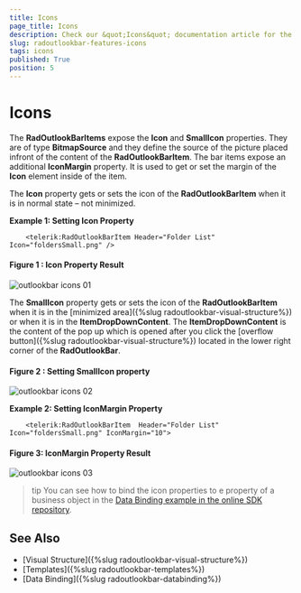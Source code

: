 ```yaml
---
title: Icons
page_title: Icons
description: Check our &quot;Icons&quot; documentation article for the RadOutlookBar {{ site.framework_name }} control.
slug: radoutlookbar-features-icons
tags: icons
published: True
position: 5
---
```


# Icons

The __RadOutlookBarItems__ expose the __Icon__ and __SmallIcon__ properties. They are of type __BitmapSource__ and they define the source of the picture placed infront of the content of the __RadOutlookBarItem__. The bar items expose an additional __IconMargin__ property. It is used to get or set the margin of the __Icon__ element inside of the item. 

The __Icon__ property gets or sets the icon of the __RadOutlookBarItem__ when it is in normal state – not minimized.

__Example 1: Setting Icon Property__
```XAML
	<telerik:RadOutlookBarItem Header="Folder List" Icon="foldersSmall.png" />
```

#### __Figure 1 : Icon Property Result__
![outlookbar icons 01](images/outlookbar_features_icons_01.png)

The __SmallIcon__ property gets or sets the icon of the __RadOutlookBarItem__ when it is in the  [minimized area]({%slug radoutlookbar-visual-structure%}) or when it is in the __ItemDropDownContent__. The __ItemDropDownContent__ is the content of the pop up which is opened after you click the [overflow button]({%slug radoutlookbar-visual-structure%}) located in the lower right corner of the __RadOutlookBar__.

#### __Figure 2 : Setting SmallIcon property__
![outlookbar icons 02](images/outlookbar_features_icons_02.png)

__Example 2: Setting IconMargin Property__
```XAML	
    <telerik:RadOutlookBarItem  Header="Folder List" Icon="foldersSmall.png" IconMargin="10">               
``` 

#### __Figure 3: IconMargin Property Result__
![outlookbar icons 03](images/outlookbar_features_icons_03.png)

>tip You can see how to bind the icon properties to e property of a business object in the [Data Binding example in the online SDK repository](https://github.com/telerik/xaml-sdk/tree/master/OutlookBar/DataBinding).

## See Also
 * [Visual Structure]({%slug radoutlookbar-visual-structure%})
 * [Templates]({%slug radoutlookbar-templates%})
 * [Data Binding]({%slug radoutlookbar-databinding%})

